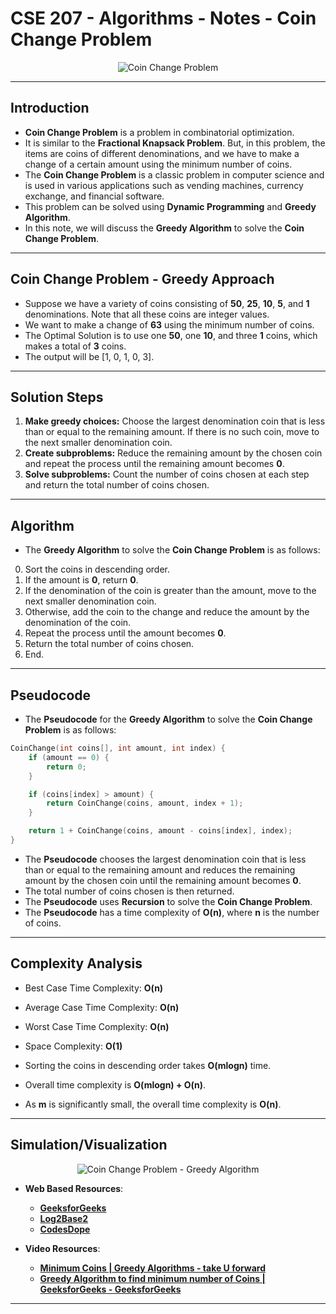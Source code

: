 # **CSE 207 - Algorithms - Notes - Coin Change Problem**

<p align="center">
    <img src="https://upload.wikimedia.org/wikipedia/commons/d/da/Greedy_algorithm_36_cents.svg" alt="Coin Change Problem"/>
</p>

---

## **Introduction**

- **Coin Change Problem** is a problem in combinatorial optimization.
- It is similar to the **Fractional Knapsack Problem**. But, in this problem, the items are coins of different denominations, and we have to make a change of a certain amount using the minimum number of coins.
- The **Coin Change Problem** is a classic problem in computer science and is used in various applications such as vending machines, currency exchange, and financial software.
- This problem can be solved using **Dynamic Programming** and **Greedy Algorithm**.
- In this note, we will discuss the **Greedy Algorithm** to solve the **Coin Change Problem**.

---

## **Coin Change Problem - Greedy Approach**

- Suppose we have a variety of coins consisting of **50**, **25**, **10**, **5**, and **1** denominations. Note that all these coins are integer values.
- We want to make a change of **63** using the minimum number of coins.
- The Optimal Solution is to use one **50**, one **10**, and three **1** coins, which makes a total of **3** coins.
- The output will be [1, 0, 1, 0, 3].

---

## **Solution Steps**

1. **Make greedy choices:** Choose the largest denomination coin that is less than or equal to the remaining amount. If there is no such coin, move to the next smaller denomination coin.
2. **Create subproblems:** Reduce the remaining amount by the chosen coin and repeat the process until the remaining amount becomes **0**.
3. **Solve subproblems:** Count the number of coins chosen at each step and return the total number of coins chosen.

---

## **Algorithm**

- The **Greedy Algorithm** to solve the **Coin Change Problem** is as follows:

0. Sort the coins in descending order.
1. If the amount is **0**, return **0**.
2. If the denomination of the coin is greater than the amount, move to the next smaller denomination coin.
3. Otherwise, add the coin to the change and reduce the amount by the denomination of the coin.
4. Repeat the process until the amount becomes **0**.
5. Return the total number of coins chosen.
6. End.

---

## **Pseudocode**

- The **Pseudocode** for the **Greedy Algorithm** to solve the **Coin Change Problem** is as follows:

```cpp
CoinChange(int coins[], int amount, int index) {
    if (amount == 0) {
        return 0;
    }

    if (coins[index] > amount) {
        return CoinChange(coins, amount, index + 1);
    }

    return 1 + CoinChange(coins, amount - coins[index], index);
}
```

- The **Pseudocode** chooses the largest denomination coin that is less than or equal to the remaining amount and reduces the remaining amount by the chosen coin until the remaining amount becomes **0**.
- The total number of coins chosen is then returned.
- The **Pseudocode** uses **Recursion** to solve the **Coin Change Problem**.
- The **Pseudocode** has a time complexity of **O(n)**, where **n** is the number of coins.

---

## **Complexity Analysis**

- Best Case Time Complexity: **O(n)**
- Average Case Time Complexity: **O(n)**
- Worst Case Time Complexity: **O(n)**
- Space Complexity: **O(1)**

- Sorting the coins in descending order takes **O(mlogn)** time.
- Overall time complexity is **O(mlogn) + O(n)**.
- As **m** is significantly small, the overall time complexity is **O(n)**.

---

## **Simulation/Visualization**

<p align="center">
    <img src="https://www.codesdope.com/staticroot/images/algorithm/greedy.gif" alt="Coin Change Problem - Greedy Algorithm"/>
</p>

- **Web Based Resources**:
  - [**GeeksforGeeks**](https://www.geeksforgeeks.org/greedy-algorithm-to-find-minimum-number-of-coins/)
  - [**Log2Base2**](https://www.log2base2.com/algorithms/greedy/greedy-algorithm.html)
  - [**CodesDope**](https://www.codesdope.com/course/algorithms-greedy-algorithm/)

- **Video Resources**:
  - [**Minimum Coins | Greedy Algorithms - take U forward**](https://www.youtube.com/watch?v=mVg9CfJvayM)
  - [**Greedy Algorithm to find minimum number of Coins | GeeksforGeeks - GeeksforGeeks**](https://www.youtube.com/watch?v=KTaEeTWRwgg)

---
